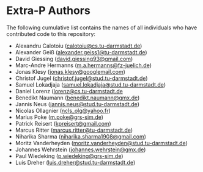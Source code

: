 # Extra-P Authors

The following cumulative list contains the names of all
individuals who have contributed code to this repository:

* Alexandru Calotoiu (calotoiu@cs.tu-darmstadt.de)
* Alexander Geiß (alexander.geiss1@tu-darmstadt.de)
* David Giessing (david.giessing93@gmail.com)
* Marc-Andre Hermanns (m.a.hermanns@fz-juelich.de)
* Jonas Klesy (jonas.klesy@googlemail.com)
* Christof Jugel (christof.jugel@stud.tu-darmstadt.de)
* Samuel Lokadjaja (samuel.lokadjaja@stud.tu-darmstadt.de)
* Daniel Lorenz (lorenz@cs.tu-darmstadt.de
* Benedikt Naumann (benedikt.naumann@gmx.de)
* Jannis Neus (jannis.neus@stud.tu-darmstadt.de)
* Nicolas Ollagnier (ncls_olg@yahoo.fr)
* Marius Poke (m.poke@grs-sim.de)
* Patrick Reisert (kpreisert@gmail.com)
* Marcus Ritter (marcus.ritter@tu-darmstadt.de)
* Niharika Sharma (niharika.sharma1908@gmail.com)
* Moritz Vanderheyden (moritz.vanderheyden@stud.tu-darmstadt.de)
* Johannes Wehrstein (johannes.wehrstein@gmx.de)
* Paul Wiedeking (p.wiedeking@grs-sim.de)
* Luis Dreher (luis.dreher@stud.tu-darmstadt.de)